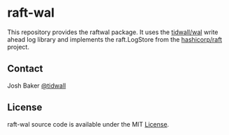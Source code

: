 # raft-wal

This repository provides the raftwal package. 
It uses the [tidwall/wal](https://github.com/tidwall/wal) 
write ahead log library and implements the raft.LogStore from the [hashicorp/raft](https://github.com/hashicorp/raft) project.

## Contact

Josh Baker [@tidwall](http://twitter.com/tidwall)

## License

raft-wal source code is available under the MIT [License](/LICENSE).
